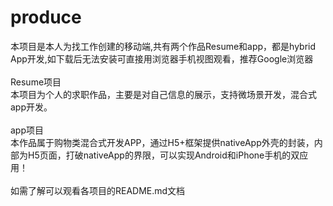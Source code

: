 # produce<br/>
本项目是本人为找工作创建的移动端,共有两个作品Resume和app，都是hybrid App开发,如下载后无法安装可直接用浏览器手机视图观看，推荐Google浏览器<br/><br/>
Resume项目<br/>本项目为个人的求职作品，主要是对自己信息的展示，支持微场景开发，混合式app开发。<br/><br/>app项目<br/>本作品属于购物类混合式开发APP，通过H5+框架提供nativeApp外壳的封装，内部为H5页面，打破nativeApp的界限，可以实现Android和iPhone手机的双应用！<br/><br/>
如需了解可以观看各项目的README.md文档
